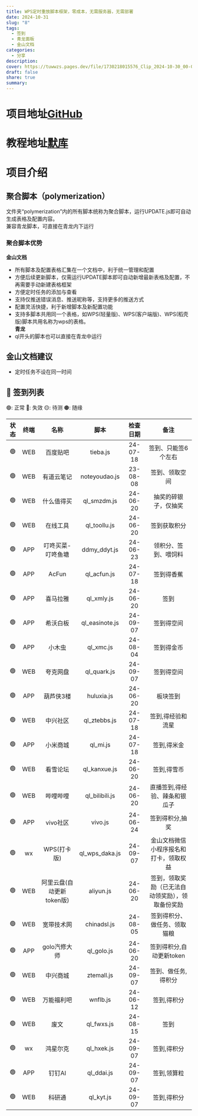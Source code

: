 ```yaml
---
title: WPS定时重放脚本框架，零成本，无需服务器，无需部署
date: 2024-10-31
slug: "8"
tags:
  - 签到
  - 青龙面板
  - 金山文档
categories:
  - 分享
description: 
cover: https://tuwwzs.pages.dev/file/1730218015576_Clip_2024-10-30_00-06-39.png
draft: false
share: true
summary:
---
```

# 项目地址[GitHub](https://github.com/imoki/sign_script)
# 教程地址[默库](https://moku.us.kg/)


# 项目介绍

## 聚合脚本（polymerization）
文件夹“polymerization”内的所有脚本统称为聚合脚本，运行UPDATE.js即可自动生成表格及配置内容。  
兼容青龙脚本，可直接在青龙内下运行  


### 聚合脚本优势
**金山文档**
* 所有脚本及配置表格汇集在一个文档中，利于统一管理和配置
* 方便后续更新脚本，仅需运行UPDATE脚本即可自动新增最新表格及配置，不再需要手动新建表格框架
* 方便定时任务的添加与查看
* 支持仅推送错误消息、推送昵称等，支持更多的推送方式
* 配置灵活快捷，利于新增脚本及新配置功能
* 支持多脚本共用同一个表格，如WPS(轻量版)、WPS(客户端版)、WPS(稻壳版)脚本共用名称为wps的表格。  
**青龙**  
* ql开头的脚本也可以直接在青龙中运行  

## 金山文档建议  
* 定时任务不设在同一时间  

## 🧾 签到列表

🟢: 正常 🔴: 失效 🟡: 待测 🟤: 随缘

| 状态  | 终端  |        名称        |       脚本       |   检查日期   |            备注            |
| :-: | :-: | :--------------: | :------------: | :------: | :----------------------: |
| 🟢️ | WEB |       百度贴吧       |    tieba.js    | 24-07-18 |        签到、只能签6个左右        |
| 🟢️ | WEB |      有道云笔记       | noteyoudao.js  | 23-08-08 |         签到、领取空间          |
| 🟢️ | WEB |      什么值得买       |  ql_smzdm.js   | 24-06-20 |        抽奖的碎银子，仅抽奖        |
| 🟢️ | WEB |       在线工具       |  ql_toollu.js  | 24-06-20 |          签到获取积分          |
| 🟢️ | APP |    叮咚买菜-叮咚鱼塘     |  ddmy_ddyt.js  | 24-06-23 |        领积分、签到、喂饲料        |
| 🟢️ | APP |      AcFun       |  ql_acfun.js   | 24-07-18 |          签到得香蕉           |
| 🟢️ | APP |       喜马拉雅       |   ql_xmly.js   | 24-06-20 |            签到            |
| 🟢️ | APP |       希沃白板       | ql_easinote.js | 24-09-07 |          签到得空间           |
| 🟢️ | APP |       小木虫        |   ql_xmc.js    | 24-08-04 |          签到得金币           |
| 🟢️ | WEB |       夸克网盘       |  ql_quark.js   | 24-09-07 |          签到得空间           |
| 🟢️ | APP |      葫芦侠3楼       |   huluxia.js   | 24-06-20 |           板块签到           |
| 🟢️ | WEB |       中兴社区       |  ql_ztebbs.js  | 24-07-18 |        签到,得经验和流星         |
| 🟢️ | APP |       小米商城       |    ql_mi.js    | 24-07-18 |          签到,得米金          |
| 🟢️ | WEB |       看雪论坛       |  ql_kanxue.js  | 24-06-20 |          签到,得雪币          |
| 🟢️ | WEB |       哔哩哔哩       | ql_bilibili.js | 24-06-20 |     直播签到,得经验、辣条和银瓜子      |
| 🟢️ | APP |      vivo社区      |    vivo.js     | 24-06-24 |         签到得积分,抽奖         |
| 🟢️ | wx  |     WPS(打卡版)     | ql_wps_daka.js | 24-09-07 |   金山文档微信小程序报名和打卡，领取权益    |
| 🟢️ | WEB | 阿里云盘(自动更新token版) |   aliyun.js    | 24-06-20 | 签到，领取奖励（已无法自动领奖励），领取备份奖励 |
| 🟢️ | WEB |      宽带技术网       |  chinadsl.js   | 24-08-05 |      签到得积分、做任务、领取猫粮      |
| 🟢️ | APP |     golo汽修大师     |   ql_golo.js   | 24-06-20 |     签到得积分,自动更新token      |
| 🟢️ | WEB |       中兴商城       |   ztemall.js   | 24-09-07 |        签到、做任务,得积分        |
| 🟢️ | WEB |      万能福利吧       |    wnflb.js    | 24-06-12 |          签到,得积分          |
| 🟢️ | WEB |        废文        |   ql_fwxs.js   | 24-08-15 |            签到            |
| 🟢️ | wx  |       鸿星尔克       |   ql_hxek.js   | 24-09-07 |          签到,得积分          |
| 🟢️ | APP |       钉钉AI       |   ql_ddai.js   | 24-09-07 |          签到,领算粒          |
| 🟢️ | WEB |       科研通        |   ql_kyt.js    | 24-09-07 |          签到,得积分          |
